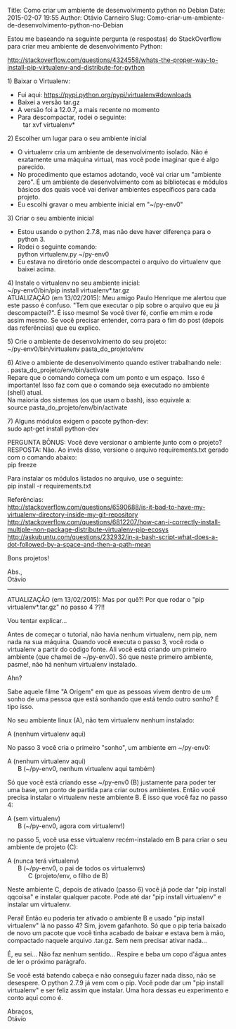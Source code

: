 Title: Como criar um ambiente de desenvolvimento python no Debian
Date: 2015-02-07 19:55
Author: Otávio Carneiro
Slug: Como-criar-um-ambiente-de-desenvolvimento-python-no-Debian

Estou me baseando na seguinte pergunta (e respostas) do StackOverflow
para criar meu ambiente de desenvolvimento Python:

<http://stackoverflow.com/questions/4324558/whats-the-proper-way-to-install-pip-virtualenv-and-distribute-for-python>

1\) Baixar o Virtualenv:  
- Fui aqui: <https://pypi.python.org/pypi/virtualenv#downloads>  
- Baixei a versão tar.gz  
- A versão foi a 12.0.7, a mais recente no momento  
- Para descompactar, rodei o seguinte:  
   tar xvf virtualenv\*

2\) Escolher um lugar para o seu ambiente inicial  
- O virtualenv cria um ambiente de desenvolvimento isolado. Não é
exatamente uma máquina virtual, mas você pode imaginar que é algo
parecido.  
- No procedimento que estamos adotando, você vai criar um "ambiente
zero". É um ambiente de desenvolvimento com as bibliotecas e módulos
básicos dos quais você vai derivar ambientes específicos para cada
projeto.  
- Eu escolhi gravar o meu ambiente inicial em "\~/py-env0"

3\) Criar o seu ambiente inicial  
- Estou usando o python 2.7.8, mas não deve haver diferença para o
python 3.  
- Rodei o seguinte comando:  
python virtualenv.py \~/py-env0  
- Eu estava no diretório onde descompactei o arquivo do virtualenv que
baixei acima.

4\) Instale o virtualenv no seu ambiente inicial:  
\~/py-env0/bin/pip install virtualenv\*.tar.gz  
ATUALIZAÇÃO (em 13/02/2015): Meu amigo Paulo Henrique me alertou que
este passo é confuso. "Tem que executar o pip sobre o arquivo que eu já
descompactei?". É isso mesmo! Se você tiver fé, confie em mim e rode
assim mesmo. Se você precisar entender, corra para o fim do post (depois
das referências) que eu explico.

5\) Crie o ambiente de desenvolvimento do seu projeto:  
\~/py-env0/bin/virtualenv pasta\_do\_projeto/env

6\) Ative o ambiente de desenvolvimento quando estiver trabalhando nele:  
. pasta\_do\_projeto/env/bin/activate  
Repare que o comando começa com um ponto e um espaço.  Isso é
importante! Isso faz com que o comando seja executado no ambiente
(shell) atual.  
Na maioria dos sistemas (os que usam o bash), isso equivale a:  
source pasta\_do\_projeto/env/bin/activate

7\) Alguns módulos exigem o pacote python-dev:  
sudo apt-get install python-dev

PERGUNTA BÔNUS: Você deve versionar o ambiente junto com o projeto?  
RESPOSTA: Não. Ao invés disso, versione o arquivo requirements.txt
gerado com o comando abaixo:  
pip freeze

Para instalar os módulos listados no arquivo, use o seguinte:  
pip install -r requirements.txt

Referências:  
<http://stackoverflow.com/questions/6590688/is-it-bad-to-have-my-virtualenv-directory-inside-my-git-repository>  
<http://stackoverflow.com/questions/6812207/how-can-i-correctly-install-multiple-non-package-distribute-virtualenv-pip-ecosys>  
<http://askubuntu.com/questions/232932/in-a-bash-script-what-does-a-dot-followed-by-a-space-and-then-a-path-mean>

Bons projetos!

Abs.,  
Otávio

----------------------------------------------------------------  
ATUALIZAÇÃO (em 13/02/2015): Mas por quê?! Por que rodar o "pip
virtualenv\*.tar.gz" no passo 4 ??!!

Vou tentar explicar...

Antes de começar o tutorial, não havia nenhum virtualenv, nem pip, nem
nada na sua máquina. Quando você executa o passo 3, você roda o
virtualenv a partir do código fonte. Ali você está criando um primeiro
ambiente (que chamei de \~/py-env0). Só que neste primeiro ambiente,
pasme!, não há nenhum virtualenv instalado.

Ahn?

Sabe aquele filme "A Origem" em que as pessoas vivem dentro de um sonho
de uma pessoa que está sonhando que está tendo outro sonho? É tipo isso.

No seu ambiente linux (A), não tem virtualenv nenhum instalado:

A (nenhum virtualenv aqui)

No passo 3 você cria o primeiro "sonho", um ambiente em \~/py-env0:

A (nenhum virtualenv aqui)  
      B (\~/py-env0, nenhum virtualenv aqui também)

Só que você está criando esse \~/py-env0 (B) justamente para poder ter
uma base, um ponto de partida para criar outros ambientes. Então você
precisa instalar o virtualenv neste ambiente B. É isso que você faz no
passo 4:

A (sem virtualenv)  
      B (\~/py-env0, agora com virtualenv!)

no passo 5, você usa esse virtualenv recém-instalado em B para criar o
seu ambiente de projeto (C):

A (nunca terá virtualenv)  
      B (\~/py-env0, o pai de todos os virtualenvs)  
            C (projeto/env, o filho de B)

Neste ambiente C, depois de ativado (passo 6) você já pode dar "pip
install qqcoisa" e instalar qualquer pacote. Pode até dar "pip install
virtualenv" e instalar um virtualenv.

Peraí! Então eu poderia ter ativado o ambiente B e usado "pip install
virtualenv" lá no passo 4? Sim, jovem gafanhoto. Só que o pip teria
baixado de novo um pacote que você tinha acabado de baixar e estava bem
à mão, compactado naquele arquivo .tar.gz. Sem nem precisar ativar
nada...

É, eu sei... Não faz nenhum sentido... Respire e beba um copo d'água
antes de ler o próximo parágrafo.

Se você está batendo cabeça e não conseguiu fazer nada disso, não se
desespere. O python 2.7.9 já vem com o pip. Você pode dar um "pip
install virtualenv" e ser feliz assim que instalar. Uma hora dessas eu
experimento e conto aqui como é.

Abraços,  
Otávio


